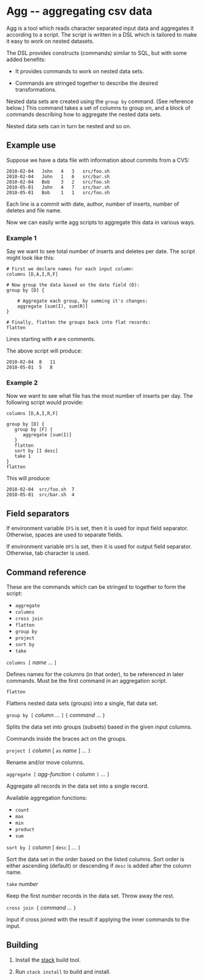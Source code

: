 # Agg -- aggregating csv data

Agg is a tool which reads character separated input data and
aggregates it according to a script. The script is written in a DSL
which is tailored to make it easy to work on nested datasets.

The DSL provides constructs (commands) similar to SQL, but with some
added benefits:

 - It provides commands to work on nested data sets.

 - Commands are stringed together to describe the desired
   transformations.

Nested data sets are created using the `group by` command. (See
reference below.) This command takes a set of columns to group on, and
a block of commands describing how to aggregate the nested data sets.

Nested data sets can in turn be nested and so on.


## Example use

Suppose we have a data file with information about commits from a CVS:

    2010-02-04   John   4   3   src/foo.sh
    2010-02-04   John   1   6   src/bar.sh
    2010-02-04   Bob    3   2   src/foo.sh
    2010-05-01   John   4   7   src/bar.sh
    2010-05-01   Bob    1   1   src/foo.sh

Each line is a commit with date, author, number of inserts, number of
deletes and file name.

Now we can easily write agg scripts to aggregate this data in various
ways.

### Example 1

Say we want to see total number of inserts and deletes per date. The
script might look like this:

    # First we declare names for each input column:
    columns [D,A,I,R,F]
    
    # Now group the data based on the date field (D):
    group by [D] {
        
        # Aggregate each group, by summing it's changes:
        aggregate [sum(I), sum(R)]
    }
    
    # Finally, flatten the groups back into flat records:
    flatten

Lines starting with `#` are comments.

The above script will produce:

    2010-02-04	8	11
    2010-05-01	5	8

### Example 2

Now we want to see what file has the most number of inserts per
day. The following script would provide:

    columns [D,A,I,R,F]
    
    group by [D] {
       group by [F] {
          aggregate [sum(I)]
       }
       flatten
       sort by [I desc]
       take 1
    }
    flatten

This will produce:

    2010-02-04	src/foo.sh	7
    2010-05-01	src/bar.sh	4


## Field separators

If environment variable `IFS` is set, then it is used for input field
separator. Otherwise, spaces are used to separate fields.

If environment variable `OFS` is set, then it is used for output field
separator. Otherwise, tab character is used.


## Command reference

These are the commands which can be stringed to together to form the
script:

 - `aggregate`
 - `columns`
 - `cross join` 
 - `flatten`
 - `group by`
 - `project`
 - `sort by`
 - `take`


`columns [` _name_ ... `]`

Defines names for the columns (in that order), to be referenced in
later commands. Must be the first command in an aggregation script.

`flatten` 

Flattens nested data sets (groups) into a single, flat data set.

`group by [` _column_ ... `]` `{` _command_ ... `}`

Splits the data set into groups (subsets) based in the given input
columns.

Commands inside the braces act on the groups.

`project [` _column_ [ `as` _name_ ] ... `]`

Rename and/or move columns.

`aggregate [` _agg-function_ `(` _column_ `)` ... `]`

Aggregate all records in the data set into a single record.

Available aggregation functions:

 - `count`
 - `max`
 - `min`
 - `product`
 - `sum`

`sort by [` _column_ [ `desc` ] ... `]`

Sort the data set in the order based on the listed columns. Sort order
is either ascending (default) or descending if `desc` is added after
the column name.

`take` _number_

Keep the first _number_ records in the data set. Throw away the rest.

`cross join {` _command_ ... `}`

Input if cross joined with the result if applying the inner commands
to the input.


## Building

 1. Install the [stack](haskellstack.org) build tool.

 2. Run `stack install` to build and install.

